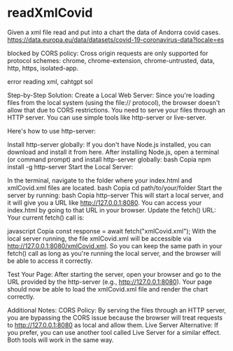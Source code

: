 # readXmlCovid
Given a xml file read and put into a chart the data of Andorra covid cases.
https://data.europa.eu/data/datasets/covid-19-coronavirus-data?locale=es


blocked by CORS policy: Cross origin requests are only supported for protocol schemes: chrome, chrome-extension, chrome-untrusted, data, http, https, isolated-app.

error reading xml, cahtgpt sol

Step-by-Step Solution:
Create a Local Web Server: Since you're loading files from the local system (using the file:// protocol), the browser doesn't allow that due to CORS restrictions. You need to serve your files through an HTTP server. You can use simple tools like http-server or live-server.

Here's how to use http-server:

Install http-server globally:
If you don't have Node.js installed, you can download and install it from here.
After installing Node.js, open a terminal (or command prompt) and install http-server globally:
bash
Copia
npm install -g http-server
Start the Local Server:

In the terminal, navigate to the folder where your index.html and xmlCovid.xml files are located.
bash
Copia
cd path/to/your/folder
Start the server by running:
bash
Copia
http-server
This will start a local server, and it will give you a URL like http://127.0.0.1:8080. You can access your index.html by going to that URL in your browser.
Update the fetch() URL: Your current fetch() call is:

javascript
Copia
const response = await fetch("xmlCovid.xml");
With the local server running, the file xmlCovid.xml will be accessible via http://127.0.0.1:8080/xmlCovid.xml. So you can keep the same path in your fetch() call as long as you're running the local server, and the browser will be able to access it correctly.

Test Your Page: After starting the server, open your browser and go to the URL provided by the http-server (e.g., http://127.0.0.1:8080). Your page should now be able to load the xmlCovid.xml file and render the chart correctly.

Additional Notes:
CORS Policy: By serving the files through an HTTP server, you are bypassing the CORS issue because the browser will treat requests to http://127.0.0.1:8080 as local and allow them.
Live Server Alternative: If you prefer, you can use another tool called Live Server for a similar effect. Both tools will work in the same way.